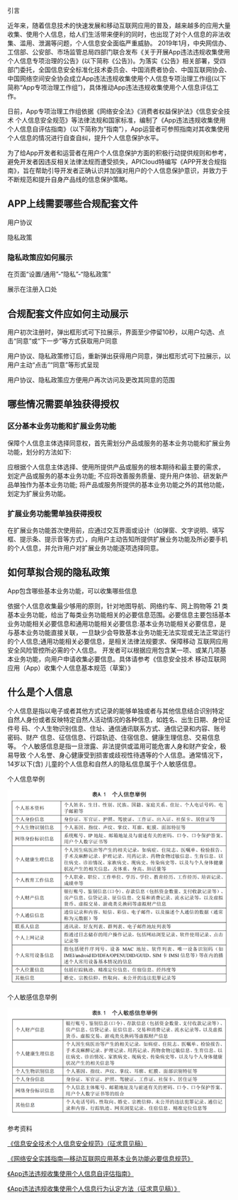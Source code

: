 引言

近年来，随着信息技术的快速发展和移动互联网应用的普及，越来越多的应用大量收集、使用个人信息，给人们生活带来便利的同时，也出现了对个人信息的非法收集、滥用、泄漏等问题，个人信息安全面临严重威胁。 2019年1月，中央网信办、工信部、公安部、市场监管总局四部门联合发布《关于开展App违法违规收集使用个人信息专项治理的公告》(以下简称《公告》)。为落实《公告》相关部署，受四部门委托，全国信息安全标准化技术委员会、中国消费者协会、中国互联网协会、中国网络空间安全协会成立App违法违规收集使用个人信息专项治理工作组(以下简称“App专项治理工作组”)，具体推动App违法违规收集使用个人信息评估工作。

日前，App专项治理工作组依据《网络安全法》《消费者权益保护法》《信息安全技术 个人信息安全规范》等法律法规和国家标准，编制了《App违法违规收集使用个人信息自评估指南》（以下简称为“指南”），App运营者可参照指南对其收集使用个人信息的情况进行自查自纠，提升个人信息保护水平。

为了给App开发者和运营者在用户个人信息保护方面的积极行动提供规则和参考，避免开发者因违反相关法律法规而遭受损失，APICloud特编写《APP开发合规指南》，旨在帮助引导开发者正确认识并加强对用户的个人信息保护意识，并致力于不断规范和提升自身产品线的信息保护策略。

## APP上线需要哪些合规配套文件

用户协议

隐私政策

### 隐私政策应如何展示

在页面“设置/通用”-“隐私”-“隐私政策”

展示在注册入口处

## 合规配套文件应如何主动展示

用户初次注册时，弹出框形式可下拉展示，界面至少停留10秒，以用户勾选、点击“同意”或“下一步”等方式获取用户同意

用户协议、隐私政策修订后，重新弹出获得用户同意，弹出框形式可下拉展示，以用户主动“点击”“同意”等形式呈现

用户协议、隐私政策应方便用户再次访问及更改其同意的范围

## 哪些情况需要单独获得授权

### 区分基本业务功能和扩展业务功能
保障个人信息主体选择同意权，首先需划分产品或服务的基本业务功能和扩展业务功能，划分的方法如下:

应根据个人信息主体选择、使用所提供产品或服务的根本期待和最主要的需求， 划定产品或服务的基本业务功能; 不应将改善服务质量、提升用户体验、研发新产品单独作为基本业务功能; 将产品或服务所提供的基本业务功能之外的其他功能，划定为扩展业务功能。

### 扩展业务功能需单独获得授权

在扩展业务功能首次使用前，应通过交互界面或设计（如弹窗、文字说明、填写框、提示条、提示音等方式），向用户主动告知所提供扩展业务功能及所必要手机的个人信息，并允许用户对扩展业务功能逐项选择同意。

## 如何草拟合规的隐私政策

App包含哪些基本业务功能，可以收集哪些信息

依据个人信息收集最少够用的原则，针对地图导航、网络约车、网上购物等 21 类基本业务功能，给出了每类业务功能相关的必要信息范围。必要信息主要包括基本业务功能相关必要信息和通用功能相关必要信息:基本业务功能相关必要信息，是与基本业务功能直接关联，一旦缺少会导致基本业务功能无法实现或无法正常运行的个人信息;通用功能相关必要信息，是相关法律法规要求、保障移动 互联网应用安全风险管控所必需的个人信息。 开发者可以根据应用包含某一项、或某几项基本业务功能，向用户申请收集必要信息。具体请参考《信息安全技术 移动互联网应用（App）收集个人信息基本规范（草案）》

## 什么是个人信息

个人信息是指以电子或者其他方式记录的能够单独或者与其他信息结合识别特定 自然人身份或者反映特定自然人活动情况的各种信息，如姓名、出生日期、身份证件号 码、个人生物识别信息、住址、通信通讯联系方式、通信记录和内容、账号密码、财产 信息、征信信息、行踪轨迹、住宿信息、健康生理信息、交易信息等。 个人敏感信息是指一旦泄露、非法提供或滥用可能危害人身和财产安全，极易导致 个人名誉、身心健康受到损害或歧视性待遇等的个人信息。通常情况下，14岁以下(含) 儿童的个人信息和自然人的隐私信息属于个人敏感信息。

个人信息举例

![Markdown](./images/privacy2.png)

个人敏感信息举例

![Markdown](./images/privacy3.png)

参考资料

[《信息安全技术个人信息安全规范》（征求意见稿）](https://github.com/)

[《网络安全实践指南—移动互联网应用基本业务功能必要信息规范》](http://pip.tc260.org.cn/jbxt/privacy/detail/20190702143616836520)


[《App违法违规收集使用个人信息自评估指南》](http://pip.tc260.org.cn/jbxt/privacy/detail/20190302114600934277)


[《App违法违规收集使用个人信息行为认定方法（征求意见稿）》](http://pip.tc260.org.cn/jbxt/privacy/detail/2019050519520713219)
